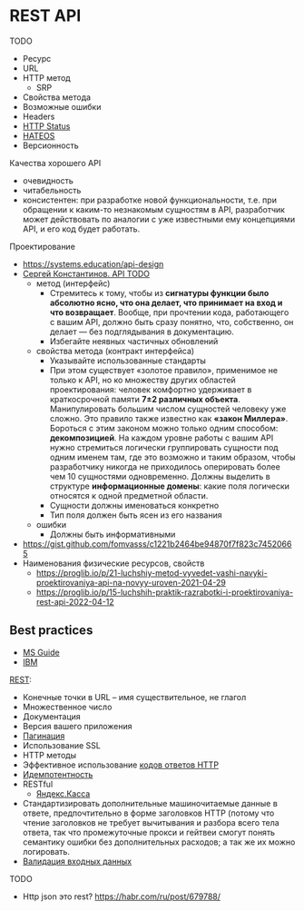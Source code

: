 # REST API

TODO
- Ресурс
- URL
- HTTP метод
  - SRP 
- Свойства метода
- Возможные ошибки
- Headers
- [HTTP Status](api-http-status.md)
- [HATEOS](https://docs.microsoft.com/ru-ru/azure/architecture/best-practices/api-design#use-hateoas-to-enable-navigation-to-related-resources)
- Версионность

Качества хорошего API
- очевидность
- читабельность 
- консистентен: при разработке новой функциональности, т.е. при обращении к каким-то незнакомым сущностям в API, разработчик может действовать по аналогии с уже известными ему концепциями API, и его код будет работать.

Проектирование
- https://systems.education/api-design
- [Сергей Константинов. API TODO](https://twirl.github.io/The-API-Book/API.ru.html)
  - метод (интерфейс)
    - Стремитесь к тому, чтобы из **сигнатуры функции было абсолютно ясно, что она делает, что принимает на вход и что возвращает**. Вообще, при прочтении кода, работающего с вашим API, должно быть сразу понятно, что, собственно, он делает — без подглядывания в документацию.
    - Избегайте неявных частичных обновлений
  - свойства  метода (контракт интерфейса)
    - Указывайте использованные стандарты
    - При этом существует «золотое правило», применимое не только к API, но ко множеству других областей проектирования: человек комфортно удерживает в краткосрочной памяти **7±2 различных объекта**. Манипулировать большим числом сущностей человеку уже сложно. Это правило также известно как **«закон Миллера»**. Бороться с этим законом можно только одним способом: **декомпозицией**. На каждом уровне работы с вашим API нужно стремиться логически группировать сущности под одним именем там, где это возможно и таким образом, чтобы разработчику никогда не приходилось оперировать более чем 10 сущностями одновременно. Должны выделить в структуре **информационные домены**: какие поля логически относятся к одной предметной области.
    - Сущности должны именоваться конкретно
    - Тип поля должен быть ясен из его названия
  - ошибки
    - Должны быть информативными
- https://gist.github.com/fomvasss/c1221b2464be94870f7f823c74520665
- Наименования физические ресурсов, свойств
  - https://proglib.io/p/21-luchshiy-metod-vyvedet-vashi-navyki-proektirovaniya-api-na-novyy-uroven-2021-04-29
  - https://proglib.io/p/15-luchshih-praktik-razrabotki-i-proektirovaniya-rest-api-2022-04-12

## Best practices

- [MS Guide](https://github.com/Microsoft/api-guidelines/blob/master/Guidelines.md)
- [IBM](https://www.ibm.com/docs/ru/zos-connect/zosconnect/3.0?topic=apis-designing-restful)

[REST](https://habr.com/ru/post/351890/):

- Конечные точки в URL – имя существительное, не глагол
- Множественное число
- Документация
- Версия вашего приложения
- [Пагинация](https://github.com/Microsoft/api-guidelines/blob/master/Guidelines.md#98-pagination)
- Использование SSL
- HTTP методы
- Эффективное использование [кодов ответов HTTP](api-http-status.md)
- [Идемпотентность](../arch/pattern/idempotent.md)
- RESTful
  - [Яндекс.Касса](https://yookassa.ru/developers/using-api/interaction-format) 
- Стандартизировать дополнительные машиночитаемые данные в ответе, предпочтительно в форме заголовков HTTP (потому что чтение заголовков не требует вычитывания и разбора всего тела ответа, так что промежуточные прокси и гейтвеи смогут понять семантику ошибки без дополнительных расходов; а так же их можно логировать.
- [Валидация входных данных](https://github.com/Sairyss/backend-best-practices)
  
TODO
- Http json это rest? https://habr.com/ru/post/679788/


